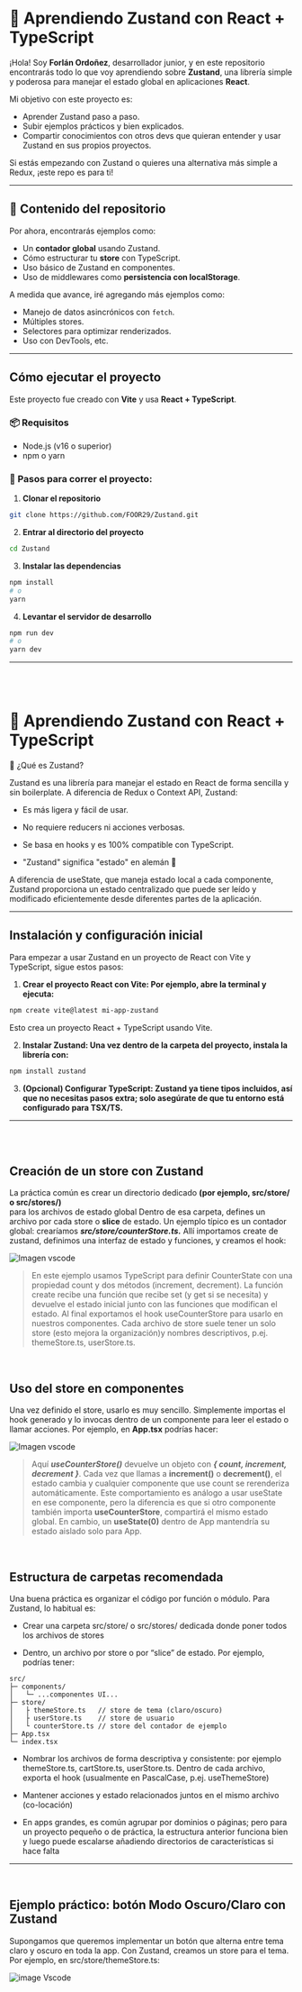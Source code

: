 # 🐻 Aprendiendo Zustand con React + TypeScript

¡Hola! Soy **Forlán Ordoñez**, desarrollador junior, y en este repositorio encontrarás todo lo que voy aprendiendo sobre **Zustand**, una librería simple y poderosa para manejar el estado global en aplicaciones **React**.

Mi objetivo con este proyecto es:

- Aprender Zustand paso a paso.
- Subir ejemplos prácticos y bien explicados.
- Compartir conocimientos con otros devs que quieran entender y usar Zustand en sus propios proyectos.

Si estás empezando con Zustand o quieres una alternativa más simple a Redux, ¡este repo es para ti!

---

## 📂 Contenido del repositorio

Por ahora, encontrarás ejemplos como:

- Un **contador global** usando Zustand.
- Cómo estructurar tu **store** con TypeScript.
- Uso básico de Zustand en componentes.
- Uso de middlewares como **persistencia con localStorage**.

A medida que avance, iré agregando más ejemplos como:
- Manejo de datos asincrónicos con `fetch`.
- Múltiples stores.
- Selectores para optimizar renderizados.
- Uso con DevTools, etc.

---

##  Cómo ejecutar el proyecto

Este proyecto fue creado con **Vite** y usa **React + TypeScript**.

### 📦 Requisitos

- Node.js (v16 o superior)
- npm o yarn

### 🧪 Pasos para correr el proyecto:

1. **Clonar el repositorio**
```bash
git clone https://github.com/FOOR29/Zustand.git
```

2. **Entrar al directorio del proyecto**
```bash
cd Zustand
```

3. **Instalar las dependencias**
```bash
npm install
# o
yarn
```
4. **Levantar el servidor de desarrollo**
```bash
npm run dev
# o
yarn dev
```
---
<br>
<br>

# 🐻 Aprendiendo Zustand con React + TypeScript

💬 ¿Qué es Zustand?

Zustand es una librería para manejar el estado en React de forma sencilla y sin boilerplate. A diferencia de Redux o Context API, Zustand:

- Es más ligera y fácil de usar.

- No requiere reducers ni acciones verbosas.

- Se basa en hooks y es 100% compatible con TypeScript.

- "Zustand" significa "estado" en alemán 🧠

A diferencia de useState, que maneja estado local a cada componente, Zustand proporciona un estado centralizado que puede ser leído y modificado eficientemente desde diferentes partes de la aplicación.
***

## Instalación y configuración inicial

Para empezar a usar Zustand en un proyecto de React con Vite y TypeScript, sigue estos pasos:

1. **Crear el proyecto React con Vite: Por ejemplo, abre la terminal y ejecuta:**
```bash
npm create vite@latest mi-app-zustand
```
Esto crea un proyecto React + TypeScript usando Vite.

2. **Instalar Zustand: Una vez dentro de la carpeta del proyecto, instala la librería con:**
```bash
npm install zustand
```

3. **(Opcional) Configurar TypeScript: Zustand ya tiene tipos incluidos, así que no necesitas pasos extra; solo asegúrate de que tu entorno está configurado para TSX/TS.**
---

<br>
<br>

## Creación de un store con Zustand
La práctica común es crear un directorio dedicado **(por ejemplo, src/store/ o src/stores/)**
<br>
para los archivos de estado global
Dentro de esa carpeta, defines un archivo por cada store o **slice** de estado. Un ejemplo típico es un contador global: crearíamos ***src/store/counterStore.ts.*** Allí importamos create de zustand, definimos una interfaz de estado y funciones, y creamos el hook:

![Imagen vscode](./public/img/zustand%20img%201.png)

>En este ejemplo usamos TypeScript para definir CounterState con una propiedad count y dos métodos (increment, decrement). La función create recibe una función que recibe set (y get si se necesita) y devuelve el estado inicial junto con las funciones que modifican el estado. Al final exportamos el hook useCounterStore para usarlo en nuestros componentes.
Cada archivo de store suele tener un solo store (esto mejora la organización)y nombres descriptivos, p.ej. themeStore.ts, userStore.ts.

<br>

## Uso del store en componentes

Una vez definido el store, usarlo es muy sencillo. Simplemente importas el hook generado y lo invocas dentro de un componente para leer el estado o llamar acciones. Por ejemplo, en **App.tsx** podrías hacer:

![Imagen vscode](./public/img/zustand%20cap%202.png)

>Aquí ***useCounterStore()*** devuelve un objeto con ***{ count, increment, decrement }***. Cada vez que llamas a **increment()** o **decrement()**, el estado cambia y cualquier componente que use count se rerenderiza automáticamente.
Este comportamiento es análogo a usar useState en ese componente, pero la diferencia es que si otro componente también importa **useCounterStore**, compartirá el mismo estado global. En cambio, un **useState(0)** dentro de App mantendría su estado aislado solo para App.

<br>

## Estructura de carpetas recomendada
Una buena práctica es organizar el código por función o módulo. Para Zustand, lo habitual es:

- Crear una carpeta src/store/ o src/stores/ dedicada donde poner todos los archivos de stores

- Dentro, un archivo por store o por “slice” de estado. Por ejemplo, podrías tener:

```
src/
├─ components/
│   └─ ...componentes UI...
├─ store/
│   ├ themeStore.ts   // store de tema (claro/oscuro)
│   ├ userStore.ts    // store de usuario
│   └ counterStore.ts // store del contador de ejemplo
├─ App.tsx
└─ index.tsx
```
- Nombrar los archivos de forma descriptiva y consistente: por ejemplo themeStore.ts, cartStore.ts, userStore.ts.
Dentro de cada archivo, exporta el hook (usualmente en PascalCase, p.ej. useThemeStore)

- Mantener acciones y estado relacionados juntos en el mismo archivo (co-locación)

- En apps grandes, es común agrupar por dominios o páginas; pero para un proyecto pequeño o de práctica, la estructura anterior funciona bien y luego puede escalarse añadiendo directorios de características si hace falta
---

<br>

## Ejemplo práctico: botón Modo Oscuro/Claro con Zustand

Supongamos que queremos implementar un botón que alterna entre tema claro y oscuro en toda la app. Con Zustand, creamos un store para el tema. Por ejemplo, en src/store/themeStore.ts:

![image Vscode](./public/img/zustand%20cap%203.png)

